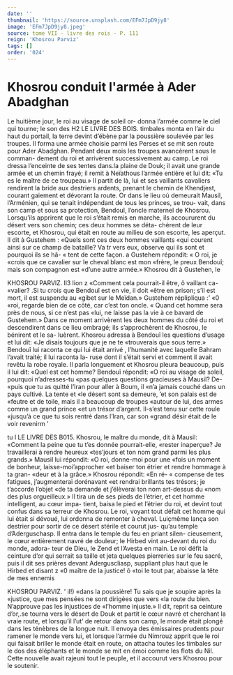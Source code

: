 ```yaml
---
date: ''
thumbnail: 'https://source.unsplash.com/EFm7JpD9jy8'
image: 'EFm7JpD9jy8.jpeg'
source: tome VII - livre des rois - P. 111
reign: 'Khosrou Parviz'
tags: []
order: '024'
---
```


# Khosrou conduit l'armée à Ader Abadghan

Le huitième jour, le roi au visage de soleil or- donna l’armée comme le ciel qui tourne; le son des
H2 LE LIVRE DES BOIS.
timbales monta en l’air du haut du portail, la terre devint d’ébène par la poussière soulevée par les
troupes. Il forma une armée choisie parmi les Perses
et se mit sen route pour Ader Abadghan. Pendant deux mois les troupes avancèrent sous le comman- dement du roi et arrivèrent successivement au camp. Le roi dressa l’enceinte de ses tentes dans.la plaine
de Douk; il avait une grande armée et un chemin frayé; il remit à Neïathous l’armée entière et lui dit:
«Tu es le maître de ce troupeau.» Il partit de là,
lui et ses vaillants cavaliers rendirent la bride aux destriers ardents, prenant le chemin de Khendjest, courant gaiement et dévorant la route.
Or dans le lieu où demeurait Mausil, l’Arménien,
qui se tenait indépendant de tous les princes, se trou- vait, dans son camp et sous sa protection, Bendouî, l’oncle maternel de Khosrou. Lorsqu’ils apprirent
que le roi s’était remis en marche, ils accoururent du désert vers son chemin; ces deux hommes se déta- chèrent de leur escorte, et Khosrou, qui était en route au milieu de son escorte, les aperçut. Il dit à Gustehem : «Quels sont ces deux hommes vaillants «qui courent ainsi sur ce champ de bataille? Va tr vers eux, observe qui ils sont et pourquoi ils se hâ- « tent de cette façon. a Gustehem répondit: « O roi, je «crois que ce cavalier sur le cheval blanc est mon «frère, le preux Bendouî; mais son compagnon est «d’une autre armée.» Khosrou dit à Gustehen, le

KHOSROU PARVlZ. ll3 lion z «Comment cela pourrait-il être, ô vaillant ca- «valier? .Si tu crois que Bendouî est en vie, il doit
«être en prison; s’il est mort, il est suspendu au «gibet sur le Meïdan.» Gustehem réplipliqua :’ «0
«roi, regarde bien de ce côté, car c’est ton oncle.
« Quand cet homme sera près de nous, si ce n’est pas «lui, ne laisse pas la vie à ce bavard de Gustehem.»
Dans ce moment arrivèrent les deux hommes du côté du roi et descendirent dans ce lieu ombragé;
ils s’approchèrent de Khosrou, le bénirent et le sa- luèrent. Khosrou adressa à Bendouî les questions d’usage et lui dit: «Je disais toujours que je ne te «trouverais que sous terre.» Bendouî lui raconta ce
qui lui était arrivé , l’humanité avec laquelle Bahram
l’avait traité; il lui raconta la- ruse dont il s’était
servi et comment il avait revêtu la robe royale. Il
parla longuement et Khosrou pleura beaucoup, puis il lui dit: «Quel est cet homme? Bendouî répondit:
«O roi au visage de soleil, pourquoi n’adresses-tu
«pas quelques questions gracieuses à Mausil? De- «puis que tu as quitté l’Iran pour aller à Boum, il
«n’a jamais couché dans un pays cultivé. La tente et
«le désert sont sa demeure, ’et son palais est de «feutre et de toile, mais il a beaucoup de troupes «autour de lui, des armes comme un grand prince «et un trésor d’argent. ll-s’est tenu sur cette roule
«jusqu’à ce que tu sois rentré dans l’lran, car son
«grand désir était de le voir revenirm ’

tu l LE LIVRE DES B015. Khosrou, le maître du monde, dit à Mausil:
«Comment la peine que tu t’es donnée pourrait-elle, «rester inaperçue? Je travaillerai à rendre heureux «tes’jours et ton nom grand parmi les plus grands.» Mausil lui répondit: «O roi, donne-moi pour une «fois un moment de bonheur, laisse-moi’approcher «et baiser ton étrier et rendre hommage à ta gran- «deur et à la grâce.» Khosrou répondit: «En ré-
« compense de tes fatigues, j’augmenterai dorénavant
«et rendrai brillants tes trésors; je t’accorde l’objet
«de ta demande et j’élèverai ton nom art-dessus du
«nom des plus orgueilleux.» Il tira un de ses pieds
de l’étrier, et cet homme intelligent, au cœur impa-
tient, baisa le pied et l’étrier du roi, et devint tout confus dans sa terreur de Khosrou. Le roi, voyant tout défait cet homme qui lui était si dévoué, lui
ordonna de remonter à cheval. Luiçmême lança son destrier pour sortir de ce désert stérile et courut jus- qu’au temple d’Aderguschasp.
Il entra dans le temple du feu en priant silen- cieusement, le cœur entièrement navré de douleur;
le Hirbed vint au-devant du roi du monde, adora- teur de Dieu, le Zend et l’Avesta en main. Le roi défit la ceinture d’or qui serrait sa taille et jeta quelques pierreries sur le feu sacré, puis il dit ses prières devant Aderguscliasp, suppliant plus haut que le Hirbed et disant z «0 maître de la justice! ô
«toi le tout par, abaisse la tête de mes ennemis

KHOSROU PARVIZ. ’ il!) «dans la poussière! Tu sais que je soupire après la
«justice, que mes pensées ne sont dirigées que vers «la route du bien. N’approuve pas les injustices de «l’homme injuste.»
ll dit, reprit sa ceinture d’or,.se tourna vers le désert de Douk et partit le cœur navré et cherchant
la vraie route, et lorsqu’il l’ut’ de retour dans son
camp, le monde était plongé dans les ténèbres de la
longue nuit. Il envoya des émissaires prudents pour ramener le monde vers lui, et lorsque l’armée du Nimrouz apprit que le roi qui faisait briller le monde était en route, on attacha toutes les timbales sur
le dos des éléphants et le monde se mit en émoi comme les flots du Nil. Cette nouvelle avait rajeuni tout le peuple, et il accourut vers Khosrou pour le
soutenir.
